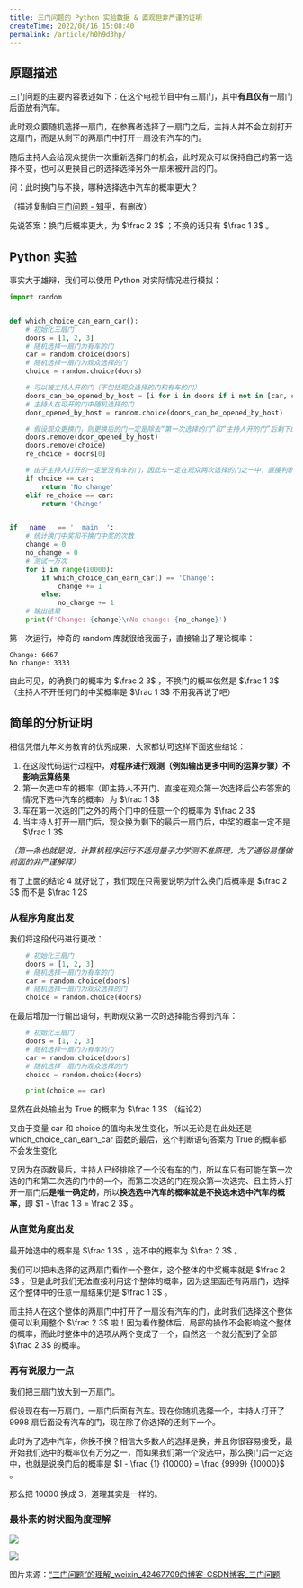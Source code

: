 ```yaml
---
title: 三门问题的 Python 实验数据 & 直观但非严谨的证明
createTime: 2022/08/16 15:08:40
permalink: /article/h0h9d3hp/
---
```


## 原题描述

三门问题的主要内容表述如下：在这个电视节目中有三扇门，其中**有且仅有**一扇门后面放有汽车。

此时观众要随机选择一扇门，在参赛者选择了一扇门之后，主持人并不会立刻打开这扇门，而是从剩下的两扇门中打开一扇没有汽车的门。

随后主持人会给观众提供一次重新选择门的机会，此时观众可以保持自己的第一选择不变，也可以更换自己的选择选择另外一扇未被开启的门。

问：此时换门与不换，哪种选择选中汽车的概率更大？

（描述复制自[三门问题 - 知乎](https://www.zhihu.com/topic/20046051/intro)，有删改）

先说答案：换门后概率更大，为 $\frac 2 3$ ；不换的话只有 $\frac 1 3$ 。

## Python 实验

事实大于雄辩，我们可以使用 Python 对实际情况进行模拟：

```python
import random


def which_choice_can_earn_car():
    # 初始化三扇门
    doors = [1, 2, 3]
    # 随机选择一扇门为有车的门
    car = random.choice(doors)
    # 随机选择一扇门为观众选择的门
    choice = random.choice(doors)

    # 可以被主持人开的门（不包括观众选择的门和有车的门）
    doors_can_be_opened_by_host = [i for i in doors if i not in [car, choice]]
    # 主持人在可开的门中随机选择的门
    door_opened_by_host = random.choice(doors_can_be_opened_by_host)

    # 假设观众更换门，则更换后的门一定是除去“第一次选择的门”和“主持人开的门”后剩下的唯一一个
    doors.remove(door_opened_by_host)
    doors.remove(choice)
    re_choice = doors[0]

    # 由于主持人打开的一定是没有车的门，因此车一定在观众两次选择的门之一中，直接判断这两个门后面是否有车，即可知道是否应该换
    if choice == car:
        return 'No change'
    elif re_choice == car:
        return 'Change'


if __name__ == '__main__':
    # 统计换门中奖和不换门中奖的次数
    change = 0
    no_change = 0
    # 测试一万次
    for i in range(10000):
        if which_choice_can_earn_car() == 'Change':
            change += 1
        else:
            no_change += 1
    # 输出结果
    print(f'Change: {change}\nNo change: {no_change}')
```

第一次运行，神奇的 random 库就很给我面子，直接输出了理论概率：

```
Change: 6667
No change: 3333
```

由此可见，的确换门的概率为 $\frac 2 3$ ，不换门的概率依然是 $\frac 1 3$ （主持人不开任何门的中奖概率是  $\frac 1 3$ 不用我再说了吧）

## 简单的分析证明

相信凭借九年义务教育的优秀成果，大家都认可这样下面这些结论：

1. 在这段代码运行过程中，**对程序进行观测（例如输出更多中间的运算步骤）不影响运算结果**
2. 第一次选中车的概率（即主持人不开门、直接在观众第一次选择后公布答案的情况下选中汽车的概率）为 $\frac 1 3$
3. 车在第一次选的门之外的两个门中的任意一个的概率为 $\frac 2 3$
4. 当主持人打开一扇门后，观众换为剩下的最后一扇门后，中奖的概率一定不是 $\frac 1 3$

*（第一条也就是说，计算机程序运行不适用量子力学测不准原理，为了通俗易懂做前面的非严谨解释）*

有了上面的结论 4 就好说了，我们现在只需要说明为什么换门后概率是 $\frac 2 3$ 而不是 $\frac 1 2$

### 从程序角度出发

我们将这段代码进行更改：

```python
    # 初始化三扇门
    doors = [1, 2, 3]
    # 随机选择一扇门为有车的门
    car = random.choice(doors)
    # 随机选择一扇门为观众选择的门
    choice = random.choice(doors)
```

在最后增加一行输出语句，判断观众第一次的选择能否得到汽车：

```python
    # 初始化三扇门
    doors = [1, 2, 3]
    # 随机选择一扇门为有车的门
    car = random.choice(doors)
    # 随机选择一扇门为观众选择的门
    choice = random.choice(doors)

    print(choice == car)
```

显然在此处输出为 True 的概率为 $\frac 1 3$ （结论2）

又由于变量 car 和 choice 的值均未发生变化，所以无论是在此处还是 which_choice_can_earn_car 函数的最后，这个判断语句答案为 True 的概率都不会发生变化

又因为在函数最后，主持人已经排除了一个没有车的门，所以车只有可能在第一次选的门和第二次选的门中的一个，而第二次选的门在观众第一次选完、且主持人打开一扇门后**是唯一确定的**，所以**换选选中汽车的概率就是不换选未选中汽车的概率**，即 $1 - \frac 1 3 = \frac 2 3$ 。

### 从直觉角度出发

最开始选中的概率是 $\frac 1 3$ ，选不中的概率为 $\frac 2 3$ 。

我们可以把未选择的这两扇门看作一个整体，这个整体的中奖概率就是 $\frac 2 3$ 。但是此时我们无法直接利用这个整体的概率，因为这里面还有两扇门，选择这个整体中的任意一扇结果仍是 $\frac 1 3$ 。

而主持人在这个整体的两扇门中打开了一扇没有汽车的门，此时我们选择这个整体便可以利用整个 $\frac 2 3$ 啦！因为看作整体后，局部的操作不会影响这个整体的概率，而此时整体中的选项从两个变成了一个，自然这一个就分配到了全部 $\frac 2 3$ 的概率。

### 再有说服力一点

我们把三扇门放大到一万扇门。

假设现在有一万扇门，一扇门后面有汽车。现在你随机选择一个，主持人打开了 9998 扇后面没有汽车的门，现在除了你选择的还剩下一个。

此时为了选中汽车，你换不换？相信大多数人的选择是换，并且你很容易接受，最开始我们选中的概率仅有万分之一，而如果我们第一个没选中，那么换门后一定选中，也就是说换门后的概率是 $1 - \frac {1} {10000} = \frac {9999} {10000}$ 。

那么把 10000 换成 3，道理其实是一样的。

### 最朴素的树状图角度理解

![](/images/2c679700e984515451c8c51b3fcdbbb0.png)

![](/images/69c98359b8db273d47a30998b0d5f978.png)

图片来源：[“三门问题”的理解_weixin_42467709的博客-CSDN博客_三门问题](https://blog.csdn.net/weixin_42467709/article/details/82882617)
